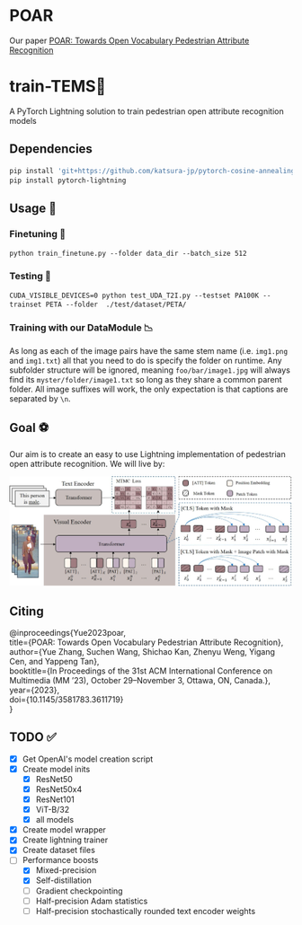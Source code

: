 # POAR
Our paper [POAR: Towards Open Vocabulary Pedestrian Attribute Recognition](https://arxiv.org/abs/2303.14643)

# train-TEMS📎

A PyTorch Lightning solution to train pedestrian open attribute recognition models

## Dependencies
```bash
pip install 'git+https://github.com/katsura-jp/pytorch-cosine-annealing-with-warmup'
pip install pytorch-lightning
```
 
## Usage 🚂

### Finetuning 🚆

```
python train_finetune.py --folder data_dir --batch_size 512
```
 
### Testing 🚆

```
CUDA_VISIBLE_DEVICES=0 python test_UDA_T2I.py --testset PA100K --trainset PETA --folder  ./test/dataset/PETA/
```

### Training with our DataModule 📉

As long as each of the image pairs have the same stem name (i.e. `img1.png` and `img1.txt`) all that you need to do is specify the folder on runtime. Any subfolder structure will be ignored, meaning `foo/bar/image1.jpg` will always find its `myster/folder/image1.txt` so long as they share a common parent folder. All image suffixes will work, the only expectation is that captions are separated by `\n`.


## Goal ⚽

Our aim is to create an easy to use Lightning implementation of pedestrian open attribute recognition. We will live by:

<p align="center">
    <img src="framework.jpg" alt="TEMS Framework Image">
</p>

## Citing
@inproceedings{Yue2023poar,  
  title={POAR: Towards Open Vocabulary Pedestrian Attribute Recognition},  
  author={Yue Zhang, Suchen Wang, Shichao Kan, Zhenyu Weng, Yigang Cen, and Yappeng Tan},  
  booktitle={In Proceedings of the 31st ACM International Conference on Multimedia (MM ’23), October 29–November 3, Ottawa, ON, Canada.},  
  year={2023},  
  doi={10.1145/3581783.3611719}  
}

## TODO ✅

- [x] Get OpenAI's model creation script
- [x] Create model inits
  - [x] ResNet50
  - [x] ResNet50x4
  - [x] ResNet101
  - [x] ViT-B/32
  - [x] all models
- [x] Create model wrapper
- [x] Create lightning trainer
- [x] Create dataset files 
- [ ] Performance boosts
  - [x] Mixed-precision
  - [x] Self-distillation
  - [ ] Gradient checkpointing
  - [ ] Half-precision Adam statistics
  - [ ] Half-precision stochastically rounded text encoder weights
